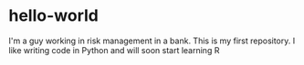 # hello-world
I'm a guy working in risk management in a bank. This is my first repository. I like writing code in Python and will soon start learning R
